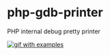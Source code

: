 # php-gdb-printer
PHP internal debug pretty printer

[![gif with examples](https://raw.githubusercontent.com/Red-wolf-s-husband/php-gdb-printer/master/example.git)](https://row.githubusercontent.com/Red-wolf-s-husband/php-gdb-printer/master/example.gif)
